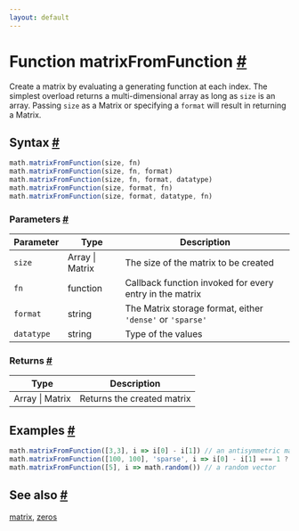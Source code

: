 ```yaml
---
layout: default
---
```


<!-- Note: This file is automatically generated from source code comments. Changes made in this file will be overridden. -->

<h1 id="function-matrixfromfunction">Function matrixFromFunction <a href="#function-matrixfromfunction" title="Permalink">#</a></h1>

Create a matrix by evaluating a generating function at each index.
The simplest overload returns a multi-dimensional array as long as `size` is an array.
Passing `size` as a Matrix or specifying a `format` will result in returning a Matrix.


<h2 id="syntax">Syntax <a href="#syntax" title="Permalink">#</a></h2>

```js
math.matrixFromFunction(size, fn)
math.matrixFromFunction(size, fn, format)
math.matrixFromFunction(size, fn, format, datatype)
math.matrixFromFunction(size, format, fn)
math.matrixFromFunction(size, format, datatype, fn)
```

<h3 id="parameters">Parameters <a href="#parameters" title="Permalink">#</a></h3>

Parameter | Type | Description
--------- | ---- | -----------
`size` | Array &#124; Matrix | The size of the matrix to be created
`fn` | function | Callback function invoked for every entry in the matrix
`format` | string | The Matrix storage format, either `'dense'` or `'sparse'`
`datatype` | string | Type of the values

<h3 id="returns">Returns <a href="#returns" title="Permalink">#</a></h3>

Type | Description
---- | -----------
Array &#124; Matrix | Returns the created matrix


<h2 id="examples">Examples <a href="#examples" title="Permalink">#</a></h2>

```js
math.matrixFromFunction([3,3], i => i[0] - i[1]) // an antisymmetric matrix
math.matrixFromFunction([100, 100], 'sparse', i => i[0] - i[1] === 1 ? 4 : 0) // a sparse subdiagonal matrix
math.matrixFromFunction([5], i => math.random()) // a random vector
```


<h2 id="see-also">See also <a href="#see-also" title="Permalink">#</a></h2>

[matrix](matrix.html),
[zeros](zeros.html)
